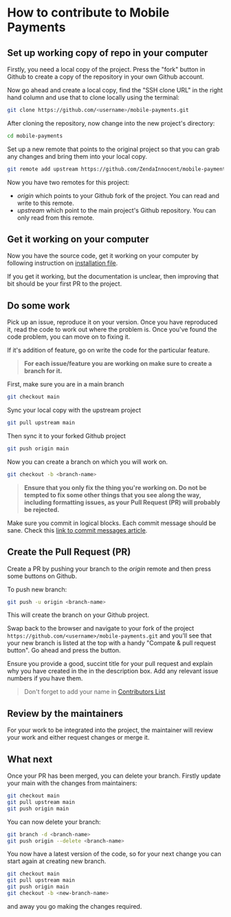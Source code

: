 # How to contribute to Mobile Payments

## Set up working copy of repo in your computer

Firstly, you need a local copy of the project. Press the "fork" button in Github to create a copy of the repository in your own Github account.

Now go ahead and create a local copy, find the "SSH clone URL" in the right hand column and use that to clone locally using the terminal:

```bash
git clone https://github.com/<username>/mobile-payments.git
```

After cloning the repository, now change into the new project's directory:

```bash
cd mobile-payments
```

Set up a new remote that points to the original project so that you can grab any changes and bring them into your local copy.

```bash
git remote add upstream https://github.com/ZendaInnocent/mobile-payments.git
```

Now you have two remotes for this project:

- _origin_ which points to your Github fork of the project. You can read and write to this remote.
- _upstream_ which point to the main project's Github repository. You can only read from this remote.

## Get it working on your computer

Now you have the source code, get it working on your computer by following instruction on [installation file](INSTALLATION.md).

If you get it working, but the documentation is unclear, then improving that bit should be your first PR to the project.

## Do some work

Pick up an issue, reproduce it on your version. Once you have reproduced it, read the code to work out where the problem is. Once you've found the code problem, you can move on to fixing it.

If it's addition of feature, go on write the code for the particular feature.

> **For each issue/feature you are working on make sure to create a branch for it.**

First, make sure you are in a main branch

```bash
git checkout main
```

Sync your local copy with the upstream project

```bash
git pull upstream main
```

Then sync it to your forked Github project

```bash
git push origin main
```

Now you can create a branch on which you will work on.

```bash
git checkout -b <branch-name>
```

> **Ensure that you only fix the thing you're working on. Do not be tempted to fix some other things that you see along the way, including formatting issues, as your Pull Request (PR) will probably be rejected.**

Make sure you commit in logical blocks. Each commit message should be sane. Check this [link to commit messages article]().

## Create the Pull Request (PR)

Create a PR by pushing your branch to the _origin_ remote and then press some buttons on Github.

To push new branch:

```bash
git push -u origin <branch-name>
```

This will create the branch on your Github project.

Swap back to the browser and navigate to your fork of the project `https://github.com/<username>/mobile-payments.git` and you'll see that your new branch is listed at the top with a handy "Compate & pull request button". Go ahead and press the button.

Ensure you provide a good, succint title for your pull request and explain why you have created in the in the description box. Add any relevant issue numbers if you have them.

> Don't forget to add your name in [Contributors List](AUTHORS.md)

## Review by the maintainers

For your work to be integrated into the project, the maintainer will review your work and either request changes or merge it.

## What next

Once your PR has been merged, you can delete your branch. Firstly update your main with the changes from maintainers:

```bash
git checkout main
git pull upstream main
git push origin main
```

You can now delete your branch:

```bash
git branch -d <branch-name>
git push origin --delete <branch-name>
```

You now have a latest version of the code, so for your next change you can start again at creating new branch.

```bash
git checkout main
git pull upstream main
git push origin main
git checkout -b <new-branch-name>
```

and away you go making the changes required.
